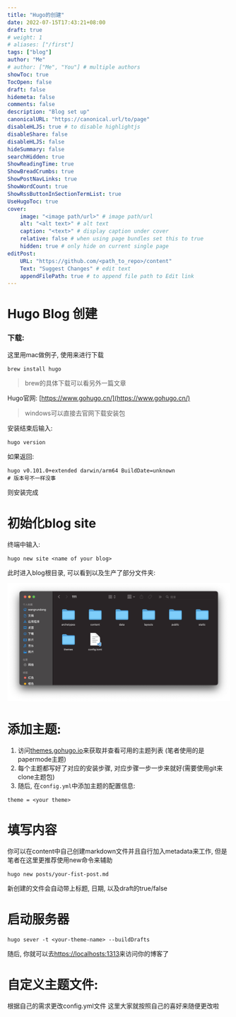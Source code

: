 ```yaml
---
title: "Hugo的创建"
date: 2022-07-15T17:43:21+08:00
draft: true
# weight: 1
# aliases: ["/first"]
tags: ["blog"]
author: "Me"
# author: ["Me", "You"] # multiple authors
showToc: true
TocOpen: false
draft: false
hidemeta: false
comments: false
description: "Blog set up"
canonicalURL: "https://canonical.url/to/page"
disableHLJS: true # to disable highlightjs
disableShare: false
disableHLJS: false
hideSummary: false
searchHidden: true
ShowReadingTime: true
ShowBreadCrumbs: true
ShowPostNavLinks: true
ShowWordCount: true
ShowRssButtonInSectionTermList: true
UseHugoToc: true
cover:
    image: "<image path/url>" # image path/url
    alt: "<alt text>" # alt text
    caption: "<text>" # display caption under cover
    relative: false # when using page bundles set this to true
    hidden: true # only hide on current single page
editPost:
    URL: "https://github.com/<path_to_repo>/content"
    Text: "Suggest Changes" # edit text
    appendFilePath: true # to append file path to Edit link
---
```

# **Hugo Blog 创建**

### 下载:
这里用mac做例子, 使用来进行下载

```dos
brew install hugo
```
> brew的具体下载可以看另外一篇文章

Hugo官网: [https://www.gohugo.cn/](https://www.gohugo.cn/)

> windows可以直接去官网下载安装包

安装结束后输入:

```dos
hugo version
```

如果返回:

```dos
hugo v0.101.0+extended darwin/arm64 BuildDate=unknown
# 版本号不一样没事
```

则安装完成

# 初始化blog site

终端中输入:
```dos
hugo new site <name of your blog>
```

此时进入blog根目录, 可以看到以及生产了部分文件夹:

![截屏2022-07-15 17.50.29](./pic/%E6%88%AA%E5%B1%8F2022-07-15%2017.50.29.png)

# 添加主题:

1. 访问[themes.gohugo.io](https://themes.gohugo.io)来获取并查看可用的主题列表 (笔者使用的是papermode主题)
2. 每个主题都写好了对应的安装步骤, 对应步骤一步一步来就好(需要使用git来clone主题包)
3. 随后, 在`config.yml`中添加主题的配置信息: 

```
theme = <your theme>
```

# 填写内容
你可以在content中自己创建markdown文件并且自行加入metadata来工作, 但是笔者在这里更推荐使用new命令来辅助
```dos
hugo new posts/your-fist-post.md
```

新创建的文件会自动带上标题, 日期, 以及draft的true/false

# 启动服务器

```dos
hugo sever -t <your-theme-name> --buildDrafts
```

随后, 你就可以去[https://localhosts:1313](https://localhosts:1313)来访问你的博客了

# 自定义主题文件:
根据自己的需求更改config.yml文件
这里大家就按照自己的喜好来随便更改啦


